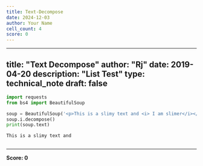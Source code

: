 ```yaml
---
title: Text-Decompose
date: 2024-12-03
author: Your Name
cell_count: 4
score: 0
---
```


---
title: "Text Decompose"
author: "Rj"
date: 2019-04-20
description: "List Test"
type: technical_note
draft: false
---

```python
import requests
from bs4 import BeautifulSoup
```


```python
soup = BeautifulSoup('<p>This is a slimy text and <i> I am slimer</i></p>')
soup.i.decompose()
print(soup.text)
```

    This is a slimy text and 



```python

```


---
**Score: 0**
